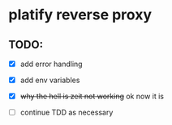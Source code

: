 # platify reverse proxy

## TODO:
- [x] add error handling
- [x] add env variables
- [x] ~~why the hell is zeit not working~~ ok now it is
- [ ] continue TDD as necessary

